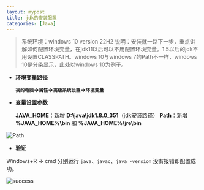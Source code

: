 ```yaml
---
layout: mypost
title: jdk的安装配置
categories: [Java]
---
```


> 系统环境：windows 10 version 22H2
> 说明：安装就一路下一步，重点讲解如何配置环境变量，在jdk11以后可以不用配置环境变量。1.5以后的jdk不用设置CLASSPATH。windows 10与windows 7的Path不一样，windows 10是分条显示，此处以windows 10为例子。

- **环境变量路径**

    **`我的电脑`->`属性`->`高级系统设置`->`环境变量`**

- **变量设置参数**
  
    **JAVA_HOME**：新增 **D:\java\jdk1.8.0_351**（jdk安装路径）
    **Path**：新增 **%JAVA_HOME%\bin** 和 **%JAVA_HOME%\jre\bin**

![Path](path.png)

- **验证**

Windows+R -> cmd 分别运行 `java`、`javac`、`java -version` 没有报错即配置成功。

![success](success.png)
